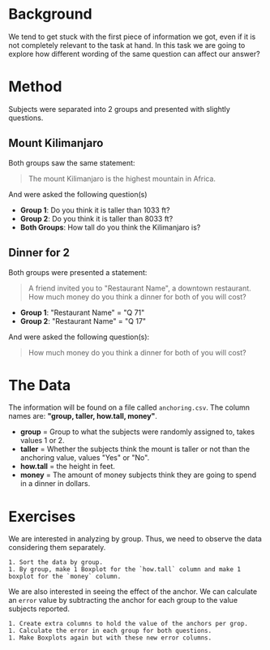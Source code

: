 # Background

We tend to get stuck with the first piece of information we got, even if it is not completely relevant to the task at hand. In this task we are going to explore how different wording of the same question can affect our answer?

# Method

Subjects were separated into 2 groups and presented with slightly questions. 

## Mount Kilimanjaro

Both groups saw the same statement:

> The mount Kilimanjaro is the highest mountain in Africa. 

And were asked the following question(s)

* **Group 1**: Do you think it is taller than 1033 ft?
* **Group 2**: Do you think it is taller than 8033 ft?
* **Both Groups**: How tall do you think the Kilimanjaro is?

## Dinner for 2

Both groups were presented a statement:

> A friend invited you to "Restaurant Name", a downtown restaurant. How much money do you think a dinner for both of you will cost?

* **Group 1**: "Restaurant Name" = "Q 71"
* **Group 2**: "Restaurant Name" = "Q 17"

And were asked the following question(s):

> How much money do you think a dinner for both of you will cost?


# The Data

The information will be found on a file called `anchoring.csv`. The column names are: **"group, taller, how.tall, money"**.

* **group** = Group to what the subjects were randomly assigned to, takes values 1 or 2.
* **taller** = Whether the subjects think the mount is taller or not than the anchoring value, values "Yes" or "No".
* **how.tall** = the height in feet.
* **money** = The amount of money subjects think they are going to spend in a dinner in dollars. 

# Exercises

We are interested in analyzing by group.  Thus, we need to observe the data considering them separately.

```
1. Sort the data by group. 
1. By group, make 1 Boxplot for the `how.tall` column and make 1 boxplot for the `money` column. 
```
We are also interested in seeing the effect of the anchor. We can calculate an `error` value by subtracting the anchor for each group to the value subjects reported.

```
1. Create extra columns to hold the value of the anchors per grop.
1. Calculate the error in each group for both questions. 
1. Make Boxplots again but with these new error columns.
```

